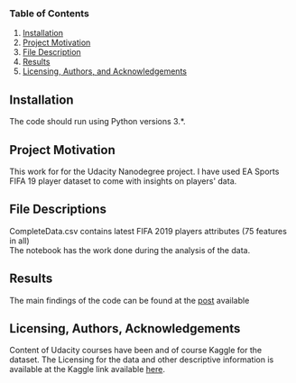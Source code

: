 ### Table of Contents

1. [Installation](#installation)
2. [Project Motivation](#motivation)
3. [File Description](#files)
4. [Results](#results)
5. [Licensing, Authors, and Acknowledgements](#licensing)

## Installation <a name="installation"></a>

The code should run using Python versions 3.*. 


## Project Motivation<a name="motivation"></a>

This work for for the Udacity Nanodegree project. I have used EA Sports FIFA 19 player dataset to come with insights on players' data. 


## File Descriptions <a name="files"></a>

CompleteData.csv contains latest FIFA 2019 players attributes (75 features in all)  
The notebook has the work done during  the analysis of the data.


## Results<a name="results"></a>

The main findings of the code can be found at the [post](https://medium.com/@deevesh/insights-from-fifa-2019-player-data-set-cdcfc9304bda) available



## Licensing, Authors, Acknowledgements<a name="licensing"></a>

Content of Udacity courses have been and of course Kaggle for the dataset. 
The Licensing for the data and other descriptive information is available at the Kaggle link available [here](https://www.kaggle.com/karangadiya/fifa19). 
